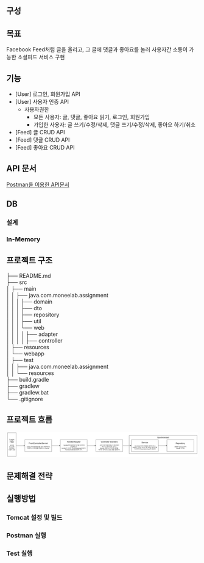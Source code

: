 ## 구성

## 목표
Facebook Feed처럼 글을 올리고, 그 글에 댓글과 좋아요를 눌러 사용자간 소통이 가능한 소셜피드 서비스 구현

## 기능
- [User] 로그인, 회원가입 API
- [User] 사용자 인증 API
    - 사용자권한
        - 모든 사용자: 글, 댓글, 좋아요 읽기, 로그인, 회원가입
        - 가입한 사용자: 글 쓰기/수정/삭제, 댓글 쓰기/수정/삭제, 좋아요 하기/취소
- [Feed] 글 CRUD API
- [Feed] 댓글 CRUD API
- [Feed] 좋아요 CRUD API

## API 문서
[Postman을 이용한 API문서](https://documenter.getpostman.com/view/8568933/TzedhQh6)

## DB
### 설계

### In-Memory




## 프로젝트 구조
├── README.md </br>
├── src </br>
│   ├── main </br>
│   │   ├── java.com.moneelab.assignment </br>
│   │   │   ├── domain </br>
│   │   │   ├── dto </br>
│   │   │   ├── repository </br>
│   │   │   ├── util </br>
│   │   │   └── web </br>
│   │   │   │   ├── adapter </br>
│   │   │   │   ├── controller </br>
│   ├── resources </br>
│   └── webapp </br>
│   ├── test </br>
│   │   ├── java.com.moneelab.assignment </br>
│   │   └── resources </br>
├── build.gradle </br>
├── gradlew </br>
├── gradlew.bat </br>
└── .gitignore </br>

## 프로젝트 흐름
<img src = "docs/images/request_flow.png">

## 문제해결 전략


## 실행방법
### Tomcat 설정 및 빌드

### Postman 실행

### Test 실행


